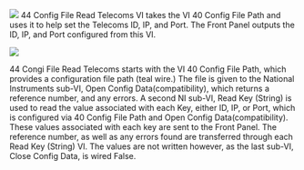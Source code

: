 ﻿

![](https://lh5.googleusercontent.com/8UsVCUvP3qfokvx8KtVQnb2OJeYQFdy3QdGSXagMpnc3uVOsvIL4YY-WyRjji5GqEPeBFPKLyaIqoUx0-Iq2elr-i6uMm_tbivK_S-62Fb4GD1q_BppBHcO_Kh_oPKKIB8KslEW2)
44 Config File Read Telecoms VI takes the VI 40 Config File Path and uses it to help set the Telecoms ID, IP, and Port. The Front Panel outputs the ID, IP, and Port configured from this VI.


![](https://lh4.googleusercontent.com/N8virnJvdlNXsMBdbYJi262q9RPCAaUh5_5ZZDUbu_ECBEDbVDJLSFYTC0q8q-WnJBHFseVEJ6uWTfwdpReFX9x8kT41AtmbAN5L1A2-6KhbrPon972fg_JBr4eZOb2DVQnpUqe6)

44 Congi File Read Telecoms starts with the VI 40 Config File Path, which provides a configuration file path (teal wire.) The file is given to the National Instruments sub-VI, Open Config Data(compatibility), which returns a reference number, and any errors. A second NI sub-VI, Read Key (String) is used to read the value associated with each Key, either ID, IP, or Port, which is configured via 40 Config File Path and Open Config Data(compatibility). These values associated with each key are sent to the Front Panel. The reference number, as well as any errors found are transferred through each Read Key (String) VI. The values are not written however, as the last sub-VI, Close Config Data, is wired False.
